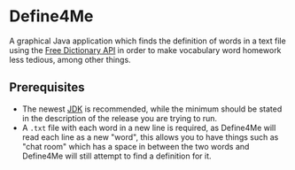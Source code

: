 # Define4Me

A graphical Java application which finds the definition of words in a text file using 
the [Free Dictionary API](https://dictionaryapi.dev/) in order to make vocabulary 
word homework less tedious, among other things.

## Prerequisites
* The newest [JDK](https://adoptium.net/) is recommended, while the minimum should
be stated in the description of the release you are trying to run.
* A ```.txt``` file with each word in a new line is required, as Define4Me will read 
each line as a new "word", this allows you to have things such as "chat room" which 
has a space in between the two words and Define4Me will still attempt to find a
definition for it.
